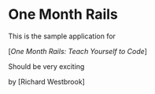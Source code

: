 # One Month Rails

This is the sample application for

[*One Month Rails: Teach Yourself to Code*]

Should be very exciting

by [Richard Westbrook]

